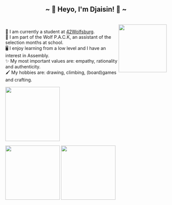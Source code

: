 <h2 align="center">~ 🐰 Heyo, I'm Djaisin! 🎩 ~</h2>
<br>
<img align='right' src='https://user-images.githubusercontent.com/5713670/87202985-820dcb80-c2b6-11ea-9f56-7ec461c497c3.gif' width='150"'>

🏫 I am currently a student at <a href="https://42wolfsburg.de/">42Wolfsburg</a>.  
🐺 I am part of the Wolf P.A.C.K, an assistant of the selection months at school.  
🖥️ I enjoy learning from a low level and I have an interest in Assembly.  
✨ My most important values are: empathy, rationality and authenticity.  
🖌️ My hobbies are: drawing, climbing, (board)games and crafting.  

<img src="https://badge42.herokuapp.com/api/stats/mialbert?cursus=42cursus" height="170"/>

<p float="left">
  <img src="https://github-readme-stats.vercel.app/api?username=Raspurrin&theme=aura&show_icons=true" height="170"/>
  <img src="https://github-readme-stats.vercel.app/api/top-langs/?username=Raspurrin&theme=aura" height="170"/> 
</p>


